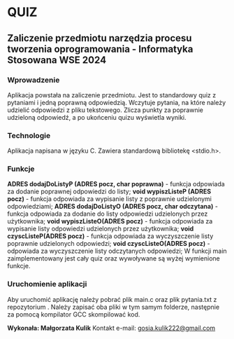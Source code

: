 #                                            QUIZ
## Zaliczenie przedmiotu narzędzia procesu tworzenia oprogramowania - Informatyka Stosowana WSE 2024




### **Wprowadzenie**
Aplikacja powstała na zaliczenie przedmiotu. Jest to standardowy quiz z pytaniami i jedną poprawną odpowiedzią. Wczytuje pytania, na które należy udzielić odpowiedzi z pliku tekstowego. Zlicza punkty za poprawnie udzieloną odpowiedź, a po ukońceniu quizu wyświetla wyniki.

### **Technologie**
Aplikacja napisana w języku C.
Zawiera standardową bibliotekę <stdio.h>.

### **Funkcje**
**ADRES dodajDoListyP (ADRES pocz, char poprawna)** - funkcja odpowiada za dodanie poprawnej odpowiedzi do listy;
**void wypiszListeP (ADRES pocz)** - funkcja odpowiada za wypisanie listy z poprawnie udzielonymi odpowiedziami;
**ADRES dodajDoListyO (ADRES pocz, char odczytana)** - funkcja odpowiada za dodanie do listy odpowiedzi udzielonych przez użytkownika;
**void wypiszListeO(ADRES pocz)** - funkcja odpowiada za wypisanie listy odpowiedzi udzielonych przez użytkownika;
**void czyscListeP(ADRES pocz)** - funkcja odpowiada za wyczyszczenie listy poprawnie udzielonych odpowiedzi;
**void czyscListeO(ADRES pocz)** - odpowiada za wyczyszczenie listy odczytanych odpowiedzi;
W funkcji main zaimplementowany jest cały quiz oraz wywoływane są wyżej wymienione funkcje.

### **Uruchomienie aplikacji**
Aby uruchomić aplikację należy pobrać plik main.c oraz plik pytania.txt z repozytorium       . Należy zapisać oba pliki w tym samym folderze, następnie za pomocą kompilator GCC skompilować kod.


**Wykonała: Małgorzata Kulik**
Kontakt e-mail: gosia.kulik222@gmail.com


